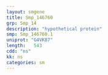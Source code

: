 ```yaml
---
layout: smgene
title: Smp_146760
grp: Smp_14
description: "hypothetical protein"
smp: Smp_146760.1
uniprot: "G4VK87"
length:   543
cdd: "ns"
kk: ns
categories: sm
---
```

